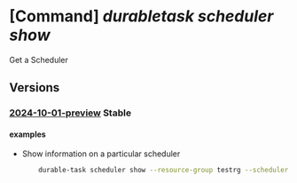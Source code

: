 # [Command] _durabletask scheduler show_

Get a Scheduler

## Versions

### [2024-10-01-preview](/Resources/mgmt-plane/L3N1YnNjcmlwdGlvbnMve30vcmVzb3VyY2Vncm91cHMve30vcHJvdmlkZXJzL21pY3Jvc29mdC5kdXJhYmxldGFzay9zY2hlZHVsZXJzL3t9/2024-10-01-preview.xml) **Stable**

<!-- mgmt-plane /subscriptions/{}/resourcegroups/{}/providers/microsoft.durabletask/schedulers/{} 2024-10-01-preview -->

#### examples

- Show information on a particular scheduler
    ```bash
        durable-task scheduler show --resource-group testrg --scheduler-name testscheduler
    ```

